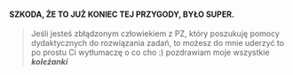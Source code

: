 #### SZKODA, ŻE TO JUŻ KONIEC TEJ PRZYGODY, BYŁO SUPER.
> Jeśli jesteś zbłądzonym człowiekiem z PZ, który poszukuję pomocy dydaktycznych do rozwiązania zadań, to możesz do mnie uderzyć to po prostu Ci wytłumaczę o co cho :) pozdrawiam moje wszystkie _**koleżanki**_
